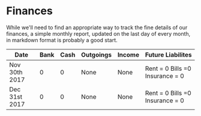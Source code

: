Finances
========

While we'll need to find an appropriate way to track the fine details of our
finances, a simple monthly report, updated on the last day of every month, in
markdown format is probably a good start.

| Date          | Bank | Cash | Outgoings | Income | Future Liabilites |
| ------------- | ---- | ---- | --------- | ------ | ----------------- |
| Nov 30th 2017 | 0    | 0    | None      | None   | Rent = 0 Bills =0 Insurance = 0         |
| Dec 31st 2017 | 0    | 0    | None      | None   | Rent = 0 Bills =0 Insurance = 0         |

